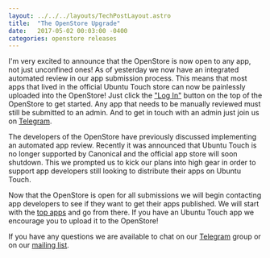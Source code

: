 ```yaml
---
layout: ../../../layouts/TechPostLayout.astro
title:  "The OpenStore Upgrade"
date:   2017-05-02 00:03:00 -0400
categories: openstore releases
---
```


I'm very excited to announce that the OpenStore is now open to any app, not
just unconfined ones! As of yesterday we now have an integrated automated review
in our app submission process. This means that most apps that lived in the
official Ubuntu Touch store can now be painlessly uploaded into the OpenStore!
Just click the ["Log In"](https://open.uappexplorer.com/login)
button on the top of the OpenStore to get started.
Any app that needs to be manually reviewed must still be submitted to an admin.
And to get in touch with an admin just join us on [Telegram](https://telegram.me/joinchat/BMTh8AHtOL2foXLulmqDxw).

The developers of the OpenStore have previously discussed implementing an
automated app review. Recently it was announced that Ubuntu Touch is no
longer supported by Canonical and the official app store will soon shutdown.
This we prompted us to kick our plans into high gear in order to support app
developers still looking to distribute their apps on Ubuntu Touch.

Now that the OpenStore is open for all submissions we will begin contacting app
developers to see if they want to get their apps published. We will start
with the [top apps](https://uappexplorer.com/apps?sort=-points) and go from there.
If you have an Ubuntu Touch app we encourage you to upload it to the OpenStore!

If you have any questions we are available to chat on our
[Telegram](https://telegram.me/joinchat/BMTh8AHtOL2foXLulmqDxw) group or on our
[mailing list](https://launchpad.net/~openstore-team).
